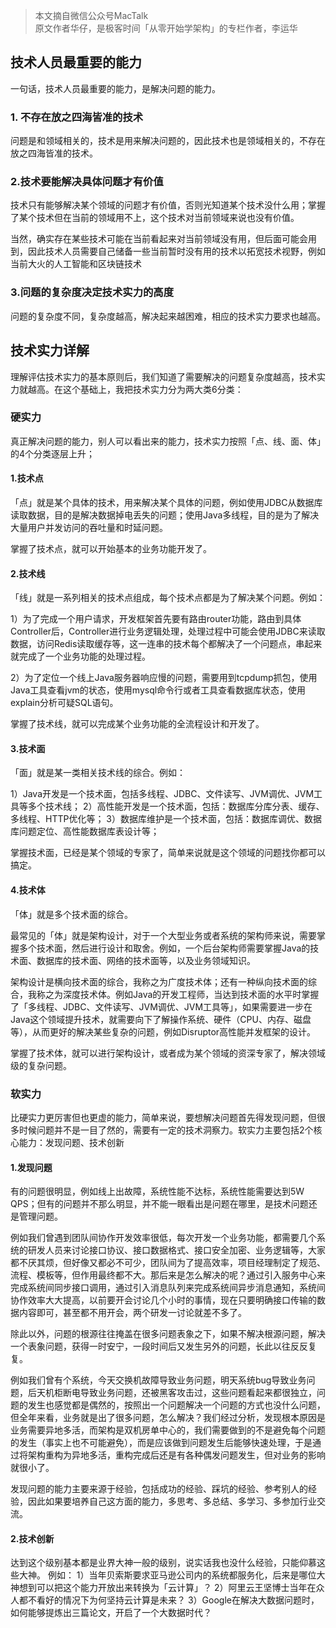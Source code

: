 >本文摘自微信公众号MacTalk<br>
>原文作者华仔，是极客时间「从零开始学架构」的专栏作者，李运华 


## 技术人员最重要的能力
一句话，技术人员最重要的能力，是解决问题的能力。

### 1. 不存在放之四海皆准的技术
问题是和领域相关的，技术是用来解决问题的，因此技术也是领域相关的，不存在放之四海皆准的技术。
### 2.技术要能解决具体问题才有价值
技术只有能够解决某个领域的问题才有价值，否则光知道某个技术没什么用；掌握了某个技术但在当前的领域用不上，这个技术对当前领域来说也没有价值。

当然，确实存在某些技术可能在当前看起来对当前领域没有用，但后面可能会用到，因此技术人员需要自己储备一些当前暂时没有用的技术以拓宽技术视野，例如当前大火的人工智能和区块链技术
### 3.问题的复杂度决定技术实力的高度
问题的复杂度不同，复杂度越高，解决起来越困难，相应的技术实力要求也越高。


## 技术实力详解
理解评估技术实力的基本原则后，我们知道了需要解决的问题复杂度越高，技术实力就越高。在这个基础上，我把技术实力分为两大类6分类：

### 硬实力
真正解决问题的能力，别人可以看出来的能力，技术实力按照「点、线、面、体」的4个分类逐层上升；

#### 1.技术点

「点」就是某个具体的技术，用来解决某个具体的问题，例如使用JDBC从数据库读取数据，目的是解决数据掉电丢失的问题；使用Java多线程，目的是为了解决大量用户并发访问的吞吐量和时延问题。

掌握了技术点，就可以开始基本的业务功能开发了。

#### 2.技术线

「线」就是一系列相关的技术点组成，每个技术点都是为了解决某个问题。例如：

1）为了完成一个用户请求，开发框架首先要有路由router功能，路由到具体Controller后，Controller进行业务逻辑处理，处理过程中可能会使用JDBC来读取数据，访问Redis读取缓存等，这一连串的技术每个都解决了一个问题点，串起来就完成了一个业务功能的处理过程。

2）为了定位一个线上Java服务器响应慢的问题，需要用到tcpdump抓包，使用Java工具查看jvm的状态，使用mysql命令行或者工具查看数据库状态，使用explain分析可疑SQL语句。

掌握了技术线，就可以完成某个业务功能的全流程设计和开发了。

#### 3.技术面

「面」就是某一类相关技术线的综合。例如：

1）Java开发是一个技术面，包括多线程、JDBC、文件读写、JVM调优、JVM工具等多个技术线；
2）高性能开发是一个技术面，包括：数据库分库分表、缓存、多线程、HTTP优化等；
3）数据库维护是一个技术面，包括：数据库调优、数据库问题定位、高性能数据库表设计等；

掌握技术面，已经是某个领域的专家了，简单来说就是这个领域的问题找你都可以搞定。

#### 4.技术体

「体」就是多个技术面的综合。

最常见的「体」就是架构设计，对于一个大型业务或者系统的架构师来说，需要掌握多个技术面，然后进行设计和取舍。例如，一个后台架构师需要掌握Java的技术面、数据库的技术面、网络的技术面等，以及业务领域知识。

架构设计是横向技术面的综合，我称之为广度技术体；还有一种纵向技术面的综合，我称之为深度技术体。例如Java的开发工程师，当达到技术面的水平时掌握了「多线程、JDBC、文件读写、JVM调优、JVM工具等」，如果需要进一步在Java这个领域提升技术，就需要向下了解操作系统、硬件（CPU、内存、磁盘等），从而更好的解决某些复杂的问题，例如Disruptor高性能并发框架的设计。

掌握了技术体，就可以进行架构设计，或者成为某个领域的资深专家了，解决领域级的复杂问题。


### 软实力
比硬实力更厉害但也更虚的能力，简单来说，要想解决问题首先得发现问题，但很多时候问题并不是一目了然的，需要有一定的技术洞察力。软实力主要包括2个核心能力：发现问题、技术创新

#### 1.发现问题

有的问题很明显，例如线上出故障，系统性能不达标，系统性能需要达到5W QPS；但有的问题并不那么明显，并不能一眼看出是问题在哪里，是技术问题还是管理问题。

例如我们曾遇到团队间协作开发效率很低，每次开发一个业务功能，都需要几个系统的研发人员来讨论接口协议、接口数据格式、接口安全加密、业务逻辑等，大家都不厌其烦，但好像又都必不可少，团队间为了提高效率，项目经理制定了规范、流程、模板等，但作用最终都不大。那后来是怎么解决的呢？通过引入服务中心来完成系统间同步接口调用，通过引入消息队列来完成系统间异步消息通知，系统间协作效率大大提高，以前要开会讨论几个小时的事情，现在只要明确接口传输的数据内容即可，甚至都不用开会，两个研发一讨论就差不多了。

除此以外，问题的根源往往掩盖在很多问题表象之下，如果不解决根源问题，解决一个表象问题，获得一时安宁，一段时间后又发生另外的问题，长此以往反反复复。

例如我们曾有个系统，今天交换机故障导致业务问题，明天系统bug导致业务问题，后天机柜断电导致业务问题，还被黑客攻击过，这些问题看起来都很独立，问题的发生也感觉都是偶然的，按照出一个问题解决一个问题的方式也没什么问题，但全年来看，业务就是出了很多问题，怎么解决？我们经过分析，发现根本原因是业务需要异地多活，而架构是双机房单中心的，我们需要做到的不是避免每个问题的发生（事实上也不可能避免），而是应该做到问题发生后能够快速处理，于是通过将架构重构为异地多活，重构完成后还是有各种偶发问题发生，但对业务的影响就很小了。

发现问题的能力主要来源于经验，包括成功的经验、踩坑的经验、参考别人的经验，因此如果要培养自己这方面的能力，多思考、多总结、多学习、多参加行业交流。

#### 2.技术创新

达到这个级别基本都是业界大神一般的级别，说实话我也没什么经验，只能仰慕这些大神。
例如：
1）当年贝索斯要求亚马逊公司内的系统都服务化，后来是哪位大神想到可以把这个能力开放出来转换为「云计算」？
2）阿里云王坚博士当年在众人都不看好的情况下为何坚持云计算是未来？
3）Google在解决大数据问题时，如何能够提炼出三篇论文，开启了一个大数据时代？

